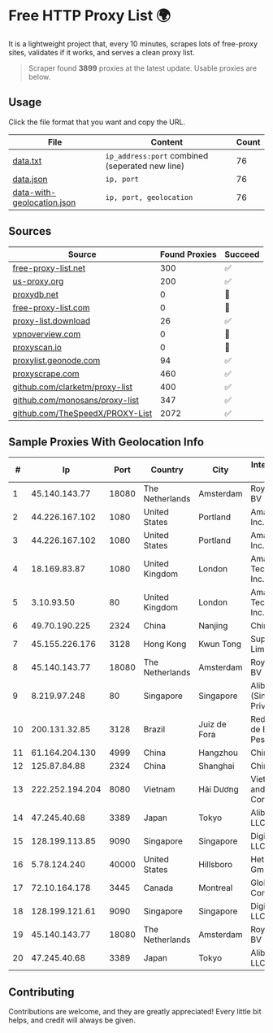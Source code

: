 
# Free HTTP Proxy List 🌍

It is a lightweight project that, every 10 minutes, scrapes lots of free-proxy sites, validates if it works, and serves a clean proxy list.


> Scraper found **3899** proxies at the latest update. Usable proxies are below.

## Usage

Click the file format that you want and copy the URL.


|File|Content|Count|
|----|-------|-----|
|[data.txt](https://raw.githubusercontent.com/themiralay/Proxy-List-World/master/data.txt)|`ip_address:port` combined (seperated new line)|76|
|[data.json](https://raw.githubusercontent.com/themiralay/Proxy-List-World/master/data.json)|`ip, port`|76|
|[data-with-geolocation.json](https://raw.githubusercontent.com/themiralay/Proxy-List-World/master/data-with-geolocation.json)|`ip, port, geolocation`|76|

## Sources

|Source|Found Proxies|Succeed|
|------|-------------|-------|
|[free-proxy-list.net](https://free-proxy-list.net)|300|✅|
|[us-proxy.org](https://www.us-proxy.org)|200|✅|
|[proxydb.net](http://proxydb.net)|0|🚫|
|[free-proxy-list.com](https://free-proxy-list.com/?page=&port=&type%5B%5D=http&type%5B%5D=https&up_time=0&search=Search)|0|🚫|
|[proxy-list.download](https://www.proxy-list.download/HTTP)|26|✅|
|[vpnoverview.com](https://vpnoverview.com/privacy/anonymous-browsing/free-proxy-servers)|0|🚫|
|[proxyscan.io](https://www.proxyscan.io)|0|🚫|
|[proxylist.geonode.com](https://proxylist.geonode.com/api/proxy-list?limit=300&page=1&sort_by=lastChecked&sort_type=desc&protocols=http,https)|94|✅|
|[proxyscrape.com](https://api.proxyscrape.com/v2/?request=displayproxies&protocol=http&timeout=10000&country=all&ssl=all&anonymity=all)|460|✅|
|[github.com/clarketm/proxy-list](https://raw.githubusercontent.com/clarketm/proxy-list/master/proxy-list-raw.txt)|400|✅|
|[github.com/monosans/proxy-list](https://raw.githubusercontent.com/monosans/proxy-list/main/proxies/http.txt)|347|✅|
|[github.com/TheSpeedX/PROXY-List](https://raw.githubusercontent.com/TheSpeedX/PROXY-List/master/http.txt)|2072|✅|


## Sample Proxies With Geolocation Info

|#|Ip|Port|Country|City|Internet Service Provider|
|-|--|----|-------|----|-------------------------|
|1|45.140.143.77|18080|The Netherlands|Amsterdam|RoyaleHosting BV|
|2|44.226.167.102|1080|United States|Portland|Amazon.com, Inc.|
|3|44.226.167.102|1080|United States|Portland|Amazon.com, Inc.|
|4|18.169.83.87|1080|United Kingdom|London|Amazon Technologies Inc.|
|5|3.10.93.50|80|United Kingdom|London|Amazon Technologies Inc.|
|6|49.70.190.225|2324|China|Nanjing|Chinanet|
|7|45.155.226.176|3128|Hong Kong|Kwun Tong|Superhub Limited|
|8|45.140.143.77|18080|The Netherlands|Amsterdam|RoyaleHosting BV|
|9|8.219.97.248|80|Singapore|Singapore|Alibaba Cloud (Singapore) Private Limited|
|10|200.131.32.85|3128|Brazil|Juiz de Fora|Rede Nacional de Ensino e Pesquisa|
|11|61.164.204.130|4999|China|Hangzhou|Chinanet|
|12|125.87.84.88|2324|China|Shanghai|China Telecom|
|13|222.252.194.204|8080|Vietnam|Hải Dương|VietNam Post and Telecom Corporation|
|14|47.245.40.68|3389|Japan|Tokyo|Alibaba Cloud LLC|
|15|128.199.113.85|9090|Singapore|Singapore|DigitalOcean, LLC|
|16|5.78.124.240|40000|United States|Hillsboro|Hetzner Online GmbH|
|17|72.10.164.178|3445|Canada|Montreal|GloboTech Communications|
|18|128.199.121.61|9090|Singapore|Singapore|DigitalOcean, LLC|
|19|45.140.143.77|18080|The Netherlands|Amsterdam|RoyaleHosting BV|
|20|47.245.40.68|3389|Japan|Tokyo|Alibaba Cloud LLC|



## Contributing

Contributions are welcome, and they are greatly appreciated! Every
little bit helps, and credit will always be given.

